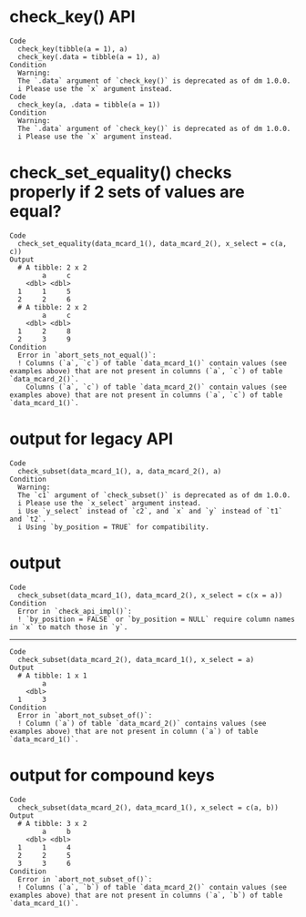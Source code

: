 # check_key() API

    Code
      check_key(tibble(a = 1), a)
      check_key(.data = tibble(a = 1), a)
    Condition
      Warning:
      The `.data` argument of `check_key()` is deprecated as of dm 1.0.0.
      i Please use the `x` argument instead.
    Code
      check_key(a, .data = tibble(a = 1))
    Condition
      Warning:
      The `.data` argument of `check_key()` is deprecated as of dm 1.0.0.
      i Please use the `x` argument instead.

# check_set_equality() checks properly if 2 sets of values are equal?

    Code
      check_set_equality(data_mcard_1(), data_mcard_2(), x_select = c(a, c))
    Output
      # A tibble: 2 x 2
            a     c
        <dbl> <dbl>
      1     1     5
      2     2     6
      # A tibble: 2 x 2
            a     c
        <dbl> <dbl>
      1     2     8
      2     3     9
    Condition
      Error in `abort_sets_not_equal()`:
      ! Columns (`a`, `c`) of table `data_mcard_1()` contain values (see examples above) that are not present in columns (`a`, `c`) of table `data_mcard_2()`.
        Columns (`a`, `c`) of table `data_mcard_2()` contain values (see examples above) that are not present in columns (`a`, `c`) of table `data_mcard_1()`.

# output for legacy API

    Code
      check_subset(data_mcard_1(), a, data_mcard_2(), a)
    Condition
      Warning:
      The `c1` argument of `check_subset()` is deprecated as of dm 1.0.0.
      i Please use the `x_select` argument instead.
      i Use `y_select` instead of `c2`, and `x` and `y` instead of `t1` and `t2`.
      i Using `by_position = TRUE` for compatibility.

# output

    Code
      check_subset(data_mcard_1(), data_mcard_2(), x_select = c(x = a))
    Condition
      Error in `check_api_impl()`:
      ! `by_position = FALSE` or `by_position = NULL` require column names in `x` to match those in `y`.

---

    Code
      check_subset(data_mcard_2(), data_mcard_1(), x_select = a)
    Output
      # A tibble: 1 x 1
            a
        <dbl>
      1     3
    Condition
      Error in `abort_not_subset_of()`:
      ! Column (`a`) of table `data_mcard_2()` contains values (see examples above) that are not present in column (`a`) of table `data_mcard_1()`.

# output for compound keys

    Code
      check_subset(data_mcard_2(), data_mcard_1(), x_select = c(a, b))
    Output
      # A tibble: 3 x 2
            a     b
        <dbl> <dbl>
      1     1     4
      2     2     5
      3     3     6
    Condition
      Error in `abort_not_subset_of()`:
      ! Columns (`a`, `b`) of table `data_mcard_2()` contain values (see examples above) that are not present in columns (`a`, `b`) of table `data_mcard_1()`.

